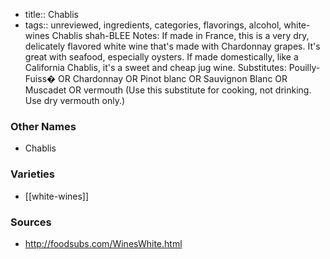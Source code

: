 - title:: Chablis
- tags:: unreviewed, ingredients, categories, flavorings, alcohol, white-wines
Chablis shah-BLEE Notes: If made in France, this is a very dry, delicately flavored white wine that's made with Chardonnay grapes. It's great with seafood, especially oysters. If made domestically, like a California Chablis, it's a sweet and cheap jug wine. Substitutes: Pouilly-Fuiss� OR Chardonnay OR Pinot blanc OR Sauvignon Blanc OR Muscadet OR vermouth (Use this substitute for cooking, not drinking. Use dry vermouth only.)

### Other Names

* Chablis

### Varieties

* [[white-wines]]

### Sources
* http://foodsubs.com/WinesWhite.html
